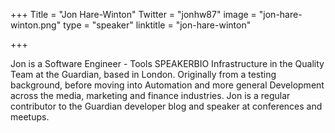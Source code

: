 +++
Title = "Jon Hare-Winton"
Twitter = "jonhw87"
image = "jon-hare-winton.png"
type = "speaker"
linktitle = "jon-hare-winton"

+++

Jon is a Software Engineer - Tools SPEAKERBIO Infrastructure in the Quality Team at the Guardian, based in London. Originally from a testing background, before moving into Automation and more general Development across the media, marketing and finance industries. Jon is a regular contributor to the Guardian developer blog and speaker at conferences and meetups.
